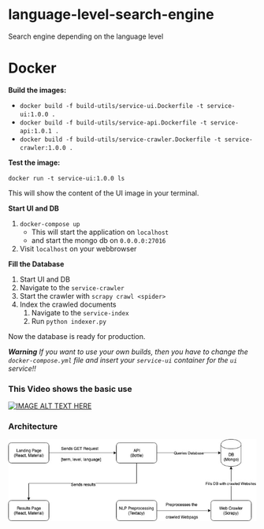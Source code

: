 # language-level-search-engine
Search engine depending on the language level

# Docker

**Build the images:**

- `docker build -f build-utils/service-ui.Dockerfile -t service-ui:1.0.0 .`
- `docker build -f build-utils/service-api.Dockerfile -t service-api:1.0.1 .`
- `docker build -f build-utils/service-crawler.Dockerfile -t service-crawler:1.0.0 .`

**Test the image:**

`docker run -t service-ui:1.0.0 ls`

This will show the content of the UI image in your terminal.

**Start UI and DB**

1. `docker-compose up`
   - This will start the application on `localhost`
   - and start the mongo db on `0.0.0.0:27016`
2. Visit `localhost` on your webbrowser

**Fill the Database**

1. Start UI and DB
2. Navigate to the `service-crawler`
3. Start the crawler with `scrapy crawl <spider>` 
4. Index the crawled documents
    1. Navigate to the `service-index`
    2. Run `python indexer.py`

Now the database is ready for production.

***Warning***
*If you want to use your own builds, then you have to change the `docker-compose.yml` file and insert your `service-ui` container for the `ui` service!!*

### This Video shows the basic use

[![IMAGE ALT TEXT HERE](http://img.youtube.com/vi/PUorFd57_fE/0.jpg)](http://www.youtube.com/watch?v=PUorFd57_fE)

### Architecture

 ![Architecture](docs/LanguageLevelSearchEngine.jpg)
